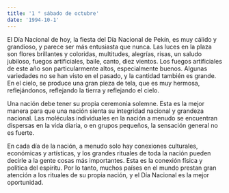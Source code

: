```yaml
---
title: '1 ° sábado de octubre'
date: '1994-10-1'
---
```


El Día Nacional de hoy, la fiesta del Día Nacional de Pekín, es muy cálido y grandioso, y parece ser más entusiasta que nunca. Las luces en la plaza son flores brillantes y coloridas, multitudes, alegrías, risas, un saludo jubiloso, fuegos artificiales, baile, canto, diez vientos. Los fuegos artificiales de este año son particularmente altos, especialmente buenos. Algunas variedades no se han visto en el pasado, y la cantidad también es grande. En el cielo, se produce una gran pieza de tela, que es muy hermosa, reflejándonos, reflejando la tierra y reflejando el cielo.

Una nación debe tener su propia ceremonia solemne. Esta es la mejor manera para que una nación sienta su integridad nacional y grandeza nacional. Las moléculas individuales en la nación a menudo se encuentran dispersas en la vida diaria, o en grupos pequeños, la sensación general no es fuerte.

En cada día de la nación, a menudo solo hay conexiones culturales, económicas y artísticas, y los grandes rituales de toda la nación pueden decirle a la gente cosas más importantes. Esta es la conexión física y política del espíritu. Por lo tanto, muchos países en el mundo prestan gran atención a los rituales de su propia nación, y el Día Nacional es la mejor oportunidad.

